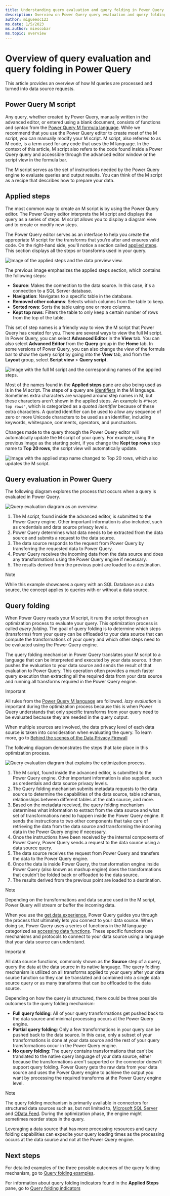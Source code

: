 ```yaml
---
title: Understanding query evaluation and query folding in Power Query
description: Overview on Power Query query evaluation and query folding mechanisms
author: migueesc123
ms.date: 1/5/2023
ms.author: miescobar
ms.topic: overview
---
```


# Overview of query evaluation and query folding in Power Query

This article provides an overview of how M queries are processed and turned into data source requests.

## Power Query M script

Any query, whether created by Power Query, manually written in the advanced editor, or entered using a blank document, consists of functions and syntax from the [Power Query M formula language](/powerquery-m/). While we recommend that you use the Power Query editor to create most of the M script, you can manually modify your M script. M script, also referred to as M code, is a term used for any code that uses the M language. In the context of this article, M script also refers to the code found inside a Power Query query and accessible through the advanced editor window or the script view in the formula bar.

The M script serves as the set of instructions needed by the Power Query engine to evaluate queries and output results. You can think of the M script as a recipe that describes how to prepare your data.

## Applied steps 

The most common way to create an M script is by using the Power Query editor. The Power Query editor interprets the M script and displays the query as a series of steps. M script allows you to display a diagram view and to create or modify new steps.

The Power Query editor serves as an interface to help you create the appropriate M script for the transforms that you're after and ensures valid code. On the right-hand side, you'll notice a section called [applied steps](applied-steps.md). This section displays all the steps or transforms used in your query. 

![Image of the applied steps and the data preview view.](media/query-folding-basics/applied-steps-section.png)

The previous image emphasizes the applied steps section, which contains the following steps:

- **Source**: Makes the connection to the data source. In this case, it's a connection to a SQL Server database.
- **Navigation**: Navigates to a specific table in the database.
- **Removed other columns**: Selects which columns from the table to keep.
- **Sorted rows**: Sorts the table using one or more columns.
- **Kept top rows**: Filters the table to only keep a certain number of rows from the top of the table.

This set of step names is a friendly way to view the M script that Power Query has created for you. There are several ways to view the full M script. In Power Query, you can select **Advanced Editor** in the **View** tab. You can also select **Advanced Editor** from the **Query** group in the **Home** tab. In some versions of Power Query, you can also change the view of the formula bar to show the query script by going into the **View** tab, and from the **Layout** group, select **Script view** > **Query script**.

![Image with the full M script and the corresponding names of the applied steps.](media/query-folding-basics/m-script-applied-steps.png)

Most of the names found in the **Applied steps** pane are also being used as is in the M script. The steps of a query are [identifiers](/powerquery-m/m-spec-lexical-structure#identifiers) in the M language. Sometimes extra characters are wrapped around step names in M, but these characters aren’t shown in the applied steps. An example is `#"Kept top rows"`, which is categorized as a *quoted identifier* because of these extra characters. A quoted identifier can be used to allow any sequence of zero or more Unicode characters to be used as an identifier, including keywords, whitespace, comments, operators, and punctuators.

Changes made to the query through the Power Query editor will automatically update the M script of your query. For example, using the previous image as the starting point, if you change the **Kept top rows** step name to **Top 20 rows**, the script view will automatically update.

![Image with the applied step name changed to Top 20 rows, which also updates the M script.](media/query-folding-basics/change-step-name.png)

## Query evaluation in Power Query

The following diagram explores the process that occurs when a query is evaluated in Power Query.

![Query evaluation diagram as an overview.](media/query-folding-basics/diagram-1.png)

1. The M script, found inside the advanced editor, is submitted to the Power Query engine. Other important information is also included, such as credentials and data source privacy levels.
2. Power Query determines what data needs to be extracted from the data source and submits a request to the data source.
3. The data source responds to the request from Power Query by transferring the requested data to Power Query.
4. Power Query receives the incoming data from the data source and does any transformations using the Power Query engine if necessary.
5. The results derived from the previous point are loaded to a destination.

>[!NOTE]
>While this example showcases a query with an SQL Database as a data source, the concept applies to queries with or without a data source.

## Query folding

When Power Query reads your M script, it runs the script through an optimization process to evaluate your query. This optimization process is called *query folding*. The goal of query folding is to determine which steps (transforms) from your query can be offloaded to your data source that can compute the transformations of your query and which other steps need to be evaluated using the Power Query engine.

The query folding mechanism in Power Query translates your M script to a language that can be interpreted and executed by your data source. It then pushes the evaluation to your data source and sends the result of that evaluation to Power Query. This operation often provides a much faster query execution than extracting all the required data from your data source and running all transforms required in the Power Query engine.

>[!IMPORTANT]
>All rules from the [Power Query M language](/powerquery-m/) are followed. *lazy evaluation* is important during the optimization process because this is when Power Query understands that only specific transforms from your query need to be evaluated because they are needed in the query output.
>
>When multiple sources are involved, the data privacy level of each data source is taken into consideration when evaluating the query. To learn more, go to [Behind the scenes of the Data Privacy Firewall](dataprivacyfirewall.md)

The following diagram demonstrates the steps that take place in this optimization process.

![Query evaluation diagram that explains the optimization process.](media/query-folding-basics/diagram-2.png)

1. The M script, found inside the advanced editor, is submitted to the Power Query engine. Other important information is also supplied, such as credentials and data source privacy levels.
2. The Query folding mechanism submits metadata requests to the data source to determine the capabilities of the data source, table schemas, relationships between different tables at the data source, and more.
3. Based on the metadata received, the query folding mechanism determines what information to extract from the data source and what set of transformations need to happen inside the Power Query engine. It sends the instructions to two other components that take care of retrieving the data from the data source and transforming the incoming data in the Power Query engine if necessary.
4. Once the instructions have been received by the internal components of Power Query, Power Query sends a request to the data source using a data source query.
5. The data source receives the request from Power Query and transfers the data to the Power Query engine.
6. Once the data is inside Power Query, the transformation engine inside Power Query (also known as mashup engine) does the transformations that couldn't be folded back or offloaded to the data source.
7. The results derived from the previous point are loaded to a destination.

>[!NOTE]
>Depending on the transformations and data source used in the M script, Power Query will stream or buffer the incoming data.

When you use the [get data experience](get-data-experience.md), Power Query guides you through the process that ultimately lets you connect to your data source. When doing so, Power Query uses a series of functions in the M language categorized as [accessing data functions](/powerquery-m/accessing-data-functions). These specific functions use mechanisms and protocols to connect to your data source using a language that your data source can understand.

>[!IMPORTANT]
> All data source functions, commonly shown as the **Source** step of a query, query the data at the data source in its native language. The query folding mechanism is utilized on all transforms applied to your query after your data source function so they can be translated and combined into a single data source query or as many transforms that can be offloaded to the data source.

Depending on how the query is structured, there could be three possible outcomes to the query folding mechanism:

- **Full query folding**: All of your query transformations get pushed back to the data source and minimal processing occurs at the Power Query engine.
- **Partial query folding**: Only a few transformations in your query can be pushed back to the data source. In this case, only a subset of your transformations is done at your data source and the rest of your query transformations occur in the Power Query engine.
- **No query folding**:  The query contains transformations that can't be translated to the native query language of your data source, either because the transformations aren't supported or the connector doesn't support query folding. Power Query gets the raw data from your data source and uses the Power Query engine to achieve the output you want by processing the required transforms at the Power Query engine level.

>[!NOTE]
>The query folding mechanism is primarily available in connectors for structured data sources such as, but not limited to, [Microsoft SQL Server](connectors/sql-server.md) and [OData Feed](connectors/odata-feed.md). During the optimization phase, the engine might sometimes reorder steps in the query.
>
>Leveraging a data source that has more processing resources and query folding capabilities can expedite your query loading times as the processing occurs at the data source and not at the Power Query engine.

## Next steps

For detailed examples of the three possible outcomes of the query folding mechanism, go to [Query folding examples](query-folding-examples.md).

For information about query folding indicators found in the **Applied Steps** pane, go to [Query folding indicators](step-folding-indicators.md)
